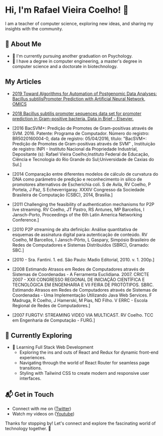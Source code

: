 # Hi, I'm Rafael Vieira Coelho! 👋

I am a teacher of computer science, exploring new ideas, and sharing my insights with the community.

## 🚀 About Me

- 🔭 I'm currently pursuing another graduation on Psychology.
- 📝 I have a degree in computer engineering, a master's degree in computer science and a doctorate in biotechnology.

## My Articles
- [2019 Toward Algorithms for Automation of Postgenomic Data Analyses: Bacillus subtilisPromoter Prediction with Artificial Neural Network, OMICS](https://www.liebertpub.com/doi/10.1089/omi.2019.0041)

- [2018 Bacillus subtilis promoter sequences data set for promoter prediction in Gram-positive bacteria. Data in Brief - Elsevier.](https://www.ncbi.nlm.nih.gov/pmc/articles/PMC5993011/)

- [2016 BacSVM+: Predição de Promotes de Gram-positivas através de SVM. 2016.  Patente: Programa de Computador. Número do registro: BR5020160004-0, data de registro: 05/04/2016, título: "BacSVM+: Predição de Promotes de Gram-positivas através de SVM" , Instituição de registro: INPI - Instituto Nacional da Propriedade Industrial, Depositante (s): Rafael Vieira Coelho;Instituto Federal de Educação, Ciência e Tecnologia do Rio Grande do Sul;Universidade de Caxias do Sul.]

- [2014 Comparação entre diferentes modelos de cálculo de curvatura do DNA como parâmetro de predição e reconhecimento in silico de promotores alternativos de Escherichia coli. S de Avila, RV Coelho, P Portela, J Paz, S Echeverrigaray. XXXIV Congresso da Sociedade Brasileira de Computação (CSBC), 2014, Brasília.]
  
- [2011 Challenging the feasibility of authentication mechanisms for P2P live streaming. RV Coelho, JT Pastro, RS Antunes, MP Barcellos, I Jansch-Porto, Proceedings of the 6th Latin America Networking Conference.]
  
- [2010 P2P streaming de alta definição: Análise quantitativa de esquemas de assinatura digital para autenticação de conteúdo. RV Coelho, M Barcellos, I Jansch-Pôrto, L Gaspary, Simpósio Brasileiro de Redes de Computadores e Sistemas Distribuídos (SBRC), Gramado: SBC.]
  
- [2010 - Sra. Fantini. 1. ed. São Paulo: Madio Editorial, 2010. v. 1. 200p.]

- [2008 Estimando Atrasos em Redes de Computadores através de Sistemas de Coordenadas - A Ferramenta Euclidiana. 2007. CRICTE 2007 - XXII CONGRESSO REGIONAL DE INICIAÇÃO CIENTÍFICA E TECNOLÓGICA EM ENGENHARIA E VII FEIRA DE PROTÓTIPOS. SBRC. Estimando Atrasos em Redes de Computadores através de Sistemas de Coordenadas - Uma Implementação Utilizando Java Web Services. F Madruga, R Coelho, J Hamerski, M Pias, ND Filho. V ERRC - Escola Regional de Redes de Computadores.]

- [2007 FURGTV: STREAMING VIDEO VIA MULTICAST. RV Coelho. TCC em Engenharia de Computação - FURG.]
  
## 🌱 Currently Exploring

- 🚀 Learning Full Stack Web Development
  - Exploring the ins and outs of React and Redux for dynamic front-end experiences.
  - Navigating through the world of React Router for seamless page transitions.
  - Styling with Tailwind CSS to create modern and responsive user interfaces.

## 📬 Get in Touch

- Connect with me on ([Twitter](https://twitter.com/rafael_coelho84))
- Watch my videos on ([Youtube](https://www.youtube.com/@AulasdoCoelho)) 

Thanks for stopping by! Let's connect and explore the fascinating world of technology together. 🚀
